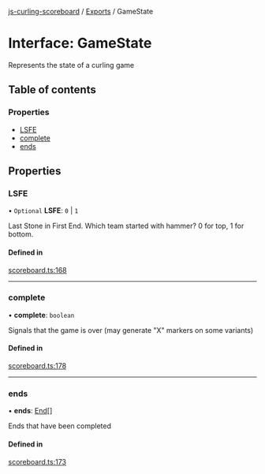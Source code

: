[js-curling-scoreboard](../README.md) / [Exports](../modules.md) / GameState

# Interface: GameState

Represents the state of a curling game

## Table of contents

### Properties

- [LSFE](gamestate.md#lsfe)
- [complete](gamestate.md#complete)
- [ends](gamestate.md#ends)

## Properties

### LSFE

• `Optional` **LSFE**: ``0`` \| ``1``

Last Stone in First End.
Which team started with hammer? 0 for top, 1 for bottom.

#### Defined in

[scoreboard.ts:168](https://github.com/trianglecurling/js-curling-scoreboard/blob/52ea993/scoreboard.ts#L168)

___

### complete

• **complete**: `boolean`

Signals that the game is over (may generate "X" markers on some variants)

#### Defined in

[scoreboard.ts:178](https://github.com/trianglecurling/js-curling-scoreboard/blob/52ea993/scoreboard.ts#L178)

___

### ends

• **ends**: [End](end.md)[]

Ends that have been completed

#### Defined in

[scoreboard.ts:173](https://github.com/trianglecurling/js-curling-scoreboard/blob/52ea993/scoreboard.ts#L173)
